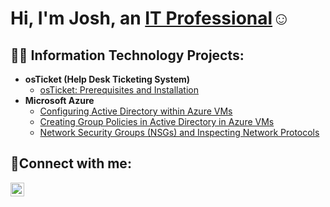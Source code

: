 <h1>Hi, I'm Josh, an <a href="https://www.linkedin.com/in/joshuaschlegel/">IT Professional</a>☺</h1>

<h2>👨‍💻 Information Technology Projects:</h2>

- <b>osTicket (Help Desk Ticketing System)</b>
  - [osTicket: Prerequisites and Installation](https://github.com/JoshuaSchlegel/osticket-prereqs)
- <b>Microsoft Azure</b>
  - [Configuring Active Directory within Azure VMs](https://github.com/JoshuaSchlegel/configure-ad)
  - [Creating Group Policies in Active Directory in Azure VMs](https://github.com/JoshuaSchlegel/group-policy-ad)
  - [Network Security Groups (NSGs) and Inspecting Network Protocols](https://github.com/JoshuaSchlegel/azure-network-protocols)
    

<h2>🤳Connect with me:</h2>

[<img align="left" alt="Josh | LinkedIn" width="22px" src="https://cdn.jsdelivr.net/npm/simple-icons@v3/icons/linkedin.svg" />][linkedin]

[linkedin]: https://www.linkedin.com/in/joshuaschlegel/
